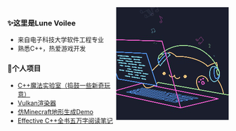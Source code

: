 

<img align="right" alt="GIF" src="resource/maomao.gif" />

### ✨这里是Lune Voilee

- 来自电子科技大学软件工程专业
- 熟悉C++，热爱游戏开发


### 🚩个人项目
- [C++魔法实验室（捣鼓一些新奇玩意）](https://github.com/LuneVoilee/MagicLab)
- [Vulkan渲染器](https://github.com/LuneVoilee/LearnVulkan)
- [仿Minecraft地形生成Demo](https://github.com/LuneVoilee/MinecraftTerrainGeneration)
- [Effective C++全书五万字阅读笔记](https://github.com/LuneVoilee/EffectiveCPP_BookNotes)
